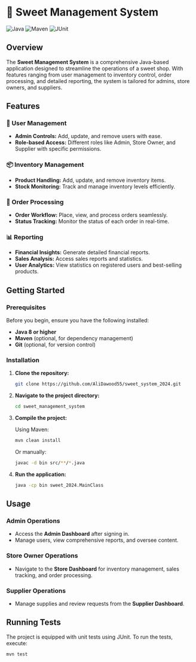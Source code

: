 # 🍬 Sweet Management System

![Java](https://img.shields.io/badge/Java-ED8B00?style=for-the-badge&logo=java&logoColor=white)
![Maven](https://img.shields.io/badge/Maven-C71A36?style=for-the-badge&logo=apache-maven&logoColor=white)
![JUnit](https://img.shields.io/badge/JUnit-25A162?style=for-the-badge&logo=junit5&logoColor=white)

## Overview

The **Sweet Management System** is a comprehensive Java-based application designed to streamline the operations of a sweet shop. With features ranging from user management to inventory control, order processing, and detailed reporting, the system is tailored for admins, store owners, and suppliers.

## Features

### 👥 User Management
- **Admin Controls:** Add, update, and remove users with ease.
- **Role-based Access:** Different roles like Admin, Store Owner, and Supplier with specific permissions.

### 📦 Inventory Management
- **Product Handling:** Add, update, and remove inventory items.
- **Stock Monitoring:** Track and manage inventory levels efficiently.

### 🛒 Order Processing
- **Order Workflow:** Place, view, and process orders seamlessly.
- **Status Tracking:** Monitor the status of each order in real-time.

### 📊 Reporting
- **Financial Insights:** Generate detailed financial reports.
- **Sales Analysis:** Access sales reports and statistics.
- **User Analytics:** View statistics on registered users and best-selling products.

## Getting Started

### Prerequisites

Before you begin, ensure you have the following installed:

- **Java 8 or higher**
- **Maven** (optional, for dependency management)
- **Git** (optional, for version control)

### Installation

1. **Clone the repository:**

    ```bash
    git clone https://github.com/AliDawood55/sweet_system_2024.git
    ```

2. **Navigate to the project directory:**

    ```bash
    cd sweet_management_system
    ```

3. **Compile the project:**

    Using Maven:

    ```bash
    mvn clean install
    ```

    Or manually:

    ```bash
    javac -d bin src/**/*.java
    ```

4. **Run the application:**

    ```bash
    java -cp bin sweet_2024.MainClass
    ```

## Usage

### Admin Operations
- Access the **Admin Dashboard** after signing in.
- Manage users, view comprehensive reports, and oversee content.

### Store Owner Operations
- Navigate to the **Store Dashboard** for inventory management, sales tracking, and order processing.

### Supplier Operations
- Manage supplies and review requests from the **Supplier Dashboard**.

## Running Tests

The project is equipped with unit tests using JUnit. To run the tests, execute:

```bash
mvn test
